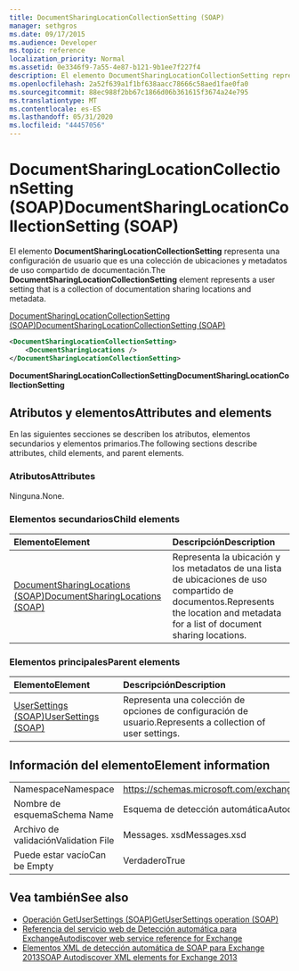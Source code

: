 ```yaml
---
title: DocumentSharingLocationCollectionSetting (SOAP)
manager: sethgros
ms.date: 09/17/2015
ms.audience: Developer
ms.topic: reference
localization_priority: Normal
ms.assetid: 0e3346f9-7a55-4e87-b121-9b1ee7f227f4
description: El elemento DocumentSharingLocationCollectionSetting representa una configuración de usuario que es una colección de ubicaciones y metadatos de uso compartido de documentación.
ms.openlocfilehash: 2a52f639a1f1bf638aacc78666c58aed1fae0fa0
ms.sourcegitcommit: 88ec988f2bb67c1866d06b361615f3674a24e795
ms.translationtype: MT
ms.contentlocale: es-ES
ms.lasthandoff: 05/31/2020
ms.locfileid: "44457056"
---
```

# <a name="documentsharinglocationcollectionsetting-soap"></a><span data-ttu-id="81f4d-103">DocumentSharingLocationCollectionSetting (SOAP)</span><span class="sxs-lookup"><span data-stu-id="81f4d-103">DocumentSharingLocationCollectionSetting (SOAP)</span></span>

<span data-ttu-id="81f4d-104">El elemento **DocumentSharingLocationCollectionSetting** representa una configuración de usuario que es una colección de ubicaciones y metadatos de uso compartido de documentación.</span><span class="sxs-lookup"><span data-stu-id="81f4d-104">The **DocumentSharingLocationCollectionSetting** element represents a user setting that is a collection of documentation sharing locations and metadata.</span></span> 
  
[<span data-ttu-id="81f4d-105">DocumentSharingLocationCollectionSetting (SOAP)</span><span class="sxs-lookup"><span data-stu-id="81f4d-105">DocumentSharingLocationCollectionSetting (SOAP)</span></span>](documentsharinglocationcollectionsetting-soap.md)
  
```XML
<DocumentSharingLocationCollectionSetting>
    <DocumentSharingLocations />
</DocumentSharingLocationCollectionSetting>
```

 <span data-ttu-id="81f4d-106">**DocumentSharingLocationCollectionSetting**</span><span class="sxs-lookup"><span data-stu-id="81f4d-106">**DocumentSharingLocationCollectionSetting**</span></span>
## <a name="attributes-and-elements"></a><span data-ttu-id="81f4d-107">Atributos y elementos</span><span class="sxs-lookup"><span data-stu-id="81f4d-107">Attributes and elements</span></span>

<span data-ttu-id="81f4d-108">En las siguientes secciones se describen los atributos, elementos secundarios y elementos primarios.</span><span class="sxs-lookup"><span data-stu-id="81f4d-108">The following sections describe attributes, child elements, and parent elements.</span></span>
  
### <a name="attributes"></a><span data-ttu-id="81f4d-109">Atributos</span><span class="sxs-lookup"><span data-stu-id="81f4d-109">Attributes</span></span>

<span data-ttu-id="81f4d-110">Ninguna.</span><span class="sxs-lookup"><span data-stu-id="81f4d-110">None.</span></span>
  
### <a name="child-elements"></a><span data-ttu-id="81f4d-111">Elementos secundarios</span><span class="sxs-lookup"><span data-stu-id="81f4d-111">Child elements</span></span>

|<span data-ttu-id="81f4d-112">**Elemento**</span><span class="sxs-lookup"><span data-stu-id="81f4d-112">**Element**</span></span>|<span data-ttu-id="81f4d-113">**Descripción**</span><span class="sxs-lookup"><span data-stu-id="81f4d-113">**Description**</span></span>|
|:-----|:-----|
|[<span data-ttu-id="81f4d-114">DocumentSharingLocations (SOAP)</span><span class="sxs-lookup"><span data-stu-id="81f4d-114">DocumentSharingLocations (SOAP)</span></span>](documentsharinglocations-soap.md) <br/> |<span data-ttu-id="81f4d-115">Representa la ubicación y los metadatos de una lista de ubicaciones de uso compartido de documentos.</span><span class="sxs-lookup"><span data-stu-id="81f4d-115">Represents the location and metadata for a list of document sharing locations.</span></span>  <br/> |
   
### <a name="parent-elements"></a><span data-ttu-id="81f4d-116">Elementos principales</span><span class="sxs-lookup"><span data-stu-id="81f4d-116">Parent elements</span></span>

|<span data-ttu-id="81f4d-117">**Elemento**</span><span class="sxs-lookup"><span data-stu-id="81f4d-117">**Element**</span></span>|<span data-ttu-id="81f4d-118">**Descripción**</span><span class="sxs-lookup"><span data-stu-id="81f4d-118">**Description**</span></span>|
|:-----|:-----|
|[<span data-ttu-id="81f4d-119">UserSettings (SOAP)</span><span class="sxs-lookup"><span data-stu-id="81f4d-119">UserSettings (SOAP)</span></span>](usersettings-soap.md) <br/> |<span data-ttu-id="81f4d-120">Representa una colección de opciones de configuración de usuario.</span><span class="sxs-lookup"><span data-stu-id="81f4d-120">Represents a collection of user settings.</span></span>  <br/> |
   
## <a name="element-information"></a><span data-ttu-id="81f4d-121">Información del elemento</span><span class="sxs-lookup"><span data-stu-id="81f4d-121">Element information</span></span>

|||
|:-----|:-----|
|<span data-ttu-id="81f4d-122">Namespace</span><span class="sxs-lookup"><span data-stu-id="81f4d-122">Namespace</span></span>  <br/> |https://schemas.microsoft.com/exchange/2010/Autodiscover  <br/> |
|<span data-ttu-id="81f4d-123">Nombre de esquema</span><span class="sxs-lookup"><span data-stu-id="81f4d-123">Schema Name</span></span>  <br/> |<span data-ttu-id="81f4d-124">Esquema de detección automática</span><span class="sxs-lookup"><span data-stu-id="81f4d-124">Autodiscover schema</span></span>  <br/> |
|<span data-ttu-id="81f4d-125">Archivo de validación</span><span class="sxs-lookup"><span data-stu-id="81f4d-125">Validation File</span></span>  <br/> |<span data-ttu-id="81f4d-126">Messages. xsd</span><span class="sxs-lookup"><span data-stu-id="81f4d-126">Messages.xsd</span></span>  <br/> |
|<span data-ttu-id="81f4d-127">Puede estar vacío</span><span class="sxs-lookup"><span data-stu-id="81f4d-127">Can be Empty</span></span>  <br/> |<span data-ttu-id="81f4d-128">Verdadero</span><span class="sxs-lookup"><span data-stu-id="81f4d-128">True</span></span>  <br/> |
   
## <a name="see-also"></a><span data-ttu-id="81f4d-129">Vea también</span><span class="sxs-lookup"><span data-stu-id="81f4d-129">See also</span></span>

- [<span data-ttu-id="81f4d-130">Operación GetUserSettings (SOAP)</span><span class="sxs-lookup"><span data-stu-id="81f4d-130">GetUserSettings operation (SOAP)</span></span>](getusersettings-operation-soap.md)
- [<span data-ttu-id="81f4d-131">Referencia del servicio web de Detección automática para Exchange</span><span class="sxs-lookup"><span data-stu-id="81f4d-131">Autodiscover web service reference for Exchange</span></span>](autodiscover-web-service-reference-for-exchange.md)
- [<span data-ttu-id="81f4d-132">Elementos XML de detección automática de SOAP para Exchange 2013</span><span class="sxs-lookup"><span data-stu-id="81f4d-132">SOAP Autodiscover XML elements for Exchange 2013</span></span>](soap-autodiscover-xml-elements-for-exchange-2013.md)

